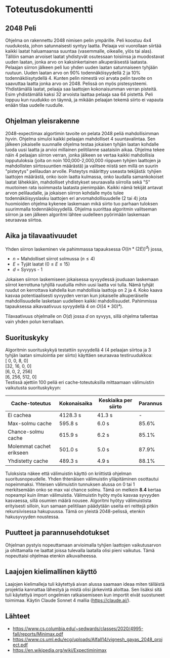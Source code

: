 # Toteutusdokumentti

## 2048 Peli
Ohjelma on rakennettu 2048 nimisen pelin ympärille. Peli koostuu 4x4 ruudukosta, johon satunnaisesti syntyy laatta. Pelaaja voi vuorollaan siirtää kaikki laatat haluamaansa suuntaa (vasemmalle, oikealle, ylös tai alas). Tällöin saman arvoiset laatat yhdistyvät osutessaan toisiinsa ja muodostavat uuden laatan, jonka arvo on kaksinkertainen alkuperäisestä laatasta. Pelaajan siirron jälkeen peli luo yhden uuden laatan satunnaiseen tyhjään ruutuun. Uuden laatan arvo on 90% todennäköisyydellä 2 ja 10% todennäköisytydellä 4. Kunten pelin nimestä voi arvata pelin tavoite on saavuttaa laatta jonka arvo on 2048. Pelissä on myös pistesysteemi. Yhdistämällä laatat, pelaaja saa laattojen kokonaisumman verran pisteitä. Esim yhdistämällä kaksi 32 arvoista laattaa pelaaja saa 64 pistettä. Peli loppuu kun ruudukko on täynnä, ja mikään pelaajan tekemä siirto ei vapauta enään tilaa uudelle ruudulle. 

## Ohjelman yleisrakenne
2048-expectimax algortimin tavoite on pelata 2048 peliä mahdollisimman hyvin. Ohjelma simuloi kaikki pelaajan mahdolliset 4 suuntavalintaa. Sen jälkeen jokaiselle suunnalle ohjelma testaa jokaisen tyhjän laatan kohdalle luoda uusi laatta ja arvioi millainen pelitilanne saataisiin aikaa. Ohjelma tekee näin 4 pelaajan siirron verran, jonka jälkeen se vertaa kaikki mahdollisia lopputuloksia (joita on noin 100,000-2,000,000 riippuen tyhjien laattojen ja mahdollisten siirtosuuntien määrästä) ja valitsee niistä sen millä on suurin "pisteytys" pelilaudan arvolle. Pisteytys määrittyy useasta tekijästä: tyhjien laattojen määrästä, onko isoin laatta kulmassa, onko laudalla samankokoiset laatat lähekkäin, mahdolliset yhdistykset seuraavalla siirrolla sekä "S" muotoinen rata isoimmasta laatasta pienimpään. Kaikki nämä tekijät antavat arvon pelilaudalle, ja jokaisen siirron kohdalle myös tulee todennäköisyyslasku laattojen eri arvomahdollisuudelle (2 tai 4) jota huomioiden ohjelma kykenee laskemaan mikä siirto tuo parhaan tuloksen suurimmalla todennäköisyydellä. Ohjelma suorittaa algoritmin valitseman siirron ja sen jälkeen algoritmi lähtee uudelleen pyörimään laskemaan seuraavaa siirtoa. 

## Aika ja tilavaativuudet
Yhden siirron laskeminen vie pahimmassa tapauksessa $O((n*(2E))^d)$ jossa,
- $n$ = Mahdolliset siirrot solmussa $(n \leq 4)$
- $E$ = Tyjät laatat $(0 \leq E \leq 15)$
- $d$ = Syvyys - 1

Jokaisen siirron laskemiseen jokaisessa syvyydessä jouduaan laskemaan siirrot kerrottuna tyhjillä ruuduilla mihin uusi laatta voi tulla. Nämä tyhjät ruudut on kerrottava kahdella kun mahdollisia laattoja on 2 ja 4. Koko kaava kasvaa potentiaalisesti syvyyden verran kun jokaiselle alkuperäiselle mahdollisuudelle lasketaan uudelleen kaikki mahdollisuudet. Pahimmissa tapauksessa aikavaativuus syvyydellä 4 on $O((4*30)⁴)$.

Tilavaativuus ohjelmalle on $O(d)$ jossa $d$ on syvyys, sillä ohjelma tallentaa vain yhden polun kerrallaan. 

## Suorituskyky

Algoritmin suorituskykyä testattiin syvyydellä 4 (4 pelaajan siirtoa ja 3 tyhjän laatan simulointia per siirto) käyttäen seuraavaa testiruudukkoa:
\
[ 0, 0, 8, 0] 
\
[32, 16, 0, 0]
\
[6, 0, 2, 256]
\
[6, 256, 512, 0]
\
Testissä ajettiin 100 peliä eri cache-toteutuksilla mittaamaan välimuistin vaikutusta suorituskykyyn:

| Cache-toteutus | Kokonaisaika | Keskiaika per siirto | Parannus |
|---------------|--------------|----------------------|----------|
| Ei cachea | 4128.3 s | 41.3 s | - |
| Max-solmu cache | 595.8 s | 6.0 s | 85.6\% |
| Chance-solmu cache | 615.9 s | 6.2 s | 85.1\% |
| Molemmat cachet erikseen | 501.0 s | 5.0 s | 87.9\% |
| Yhdistetty cache | 489.3 s | 4.9 s | 88.1\% |

Tuloksista näkee että välimuistin käyttö on kriittistä ohjelman suoritusnopeudelle. Yhden thtenäisen välimuistin ylläpitäminen osottautui nopeimmaksi. Yhteisen välimuistin tunnuksen alussa on 0 tai 1 merkitsemään onko se max vai chance solmu. Tämä on melkein **8.4** kertaa nopeampi kuin ilman välimuistia. Välimuistin hyöty myös kasvaa syvyyden kasvaessa, sillä osumien määrä nousee. Algoritmi hyötyy välimuistista erityisesti silloin, kun samaan pelitilaan päädytään useita eri reittejä pitkin rekursiivisessa hakupuussa. Tämä on yleistä 2048-pelissä, etenkin hakusyvyyden noustessa.


## Puutteet ja parannusehdotukset
Ohjelman pystyis nopeuttamaan arvioimalla tyhjien laattojen vaikutusarvon ja ohittamalla ne laattat joissa tulevalla laatalla olisi pieni vaikutus. Tämä nopeuttaisi ohjelmaa etenkin alkuvaiheessa. 

## Laajojen kielimallinen käyttö
Laajojen kielimalleja tuli käytettyä aivan alussa saamaan ideaa miten tälläistä projektia kannattaa lähestyä ja mistä olisi järkevintä aloittaa. Sen lisäksi sitä tuli käytettyä import ongelmien ratkaisemiseen kun importit eivät suostuneet toimimaa. Käytin Claude Sonnet 4 mallia (https://claude.ai/).

## Lähteet
- https://www.cs.columbia.edu/~sedwards/classes/2020/4995-fall/reports/Minimax.pdf
- https://www.cs.uml.edu/ecg/uploads/AIfall14/vignesh_gayas_2048_project.pdf
- https://en.wikipedia.org/wiki/Expectiminimax
